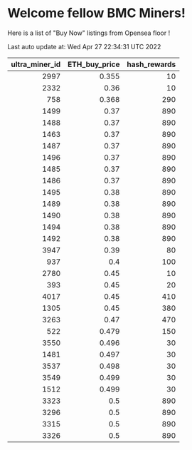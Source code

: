 # Welcome fellow BMC Miners!
Here is a list of "Buy Now" listings from Opensea floor !


Last auto update at: Wed Apr 27 22:34:31 UTC 2022


|   ultra_miner_id |   ETH_buy_price |   hash_rewards |
|-----------------:|----------------:|---------------:|
|             2997 |           0.355 |             10 |
|             2332 |           0.36  |             10 |
|              758 |           0.368 |            290 |
|             1499 |           0.37  |            890 |
|             1488 |           0.37  |            890 |
|             1463 |           0.37  |            890 |
|             1487 |           0.37  |            890 |
|             1496 |           0.37  |            890 |
|             1485 |           0.37  |            890 |
|             1486 |           0.37  |            890 |
|             1495 |           0.38  |            890 |
|             1489 |           0.38  |            890 |
|             1490 |           0.38  |            890 |
|             1494 |           0.38  |            890 |
|             1492 |           0.38  |            890 |
|             3947 |           0.39  |             80 |
|              937 |           0.4   |            100 |
|             2780 |           0.45  |             10 |
|              393 |           0.45  |             20 |
|             4017 |           0.45  |            410 |
|             1305 |           0.45  |            380 |
|             3263 |           0.47  |            470 |
|              522 |           0.479 |            150 |
|             3550 |           0.496 |             30 |
|             1481 |           0.497 |             30 |
|             3537 |           0.498 |             30 |
|             3549 |           0.499 |             30 |
|             1512 |           0.499 |             30 |
|             3323 |           0.5   |            890 |
|             3296 |           0.5   |            890 |
|             3315 |           0.5   |            890 |
|             3326 |           0.5   |            890 |